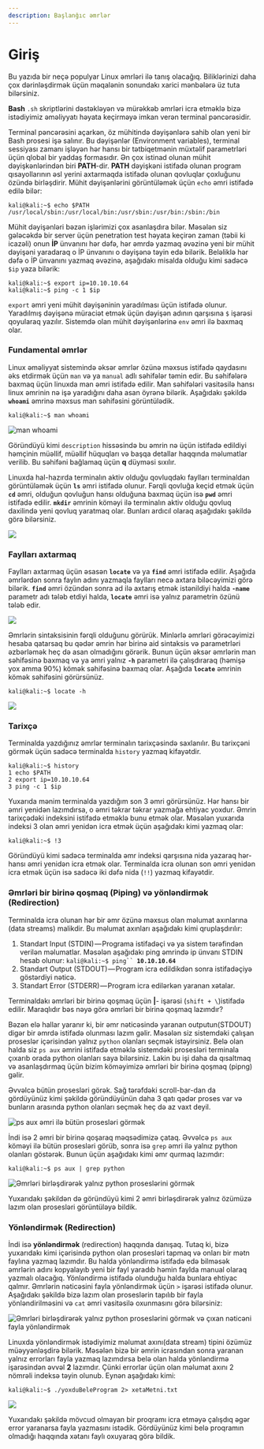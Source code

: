 ```yaml
---
description: Başlanğıc əmrlər
---
```


# Giriş

Bu yazıda bir neçə populyar Linux əmrləri ilə tanış olacağıq. Biliklərinizi daha çox dərinləşdirmək üçün məqalənin sonundakı xarici mənbələrə üz tuta bilərsiniz.

**Bash** `.sh` skriptlərini dəstəkləyən və mürəkkəb əmrləri icra etməklə bizə istədiyimiz əməliyyatı həyata keçirməyə imkan verən terminal pəncərəsidir.

Terminal pəncərəsini açarkən, öz mühitində dəyişənlərə sahib olan yeni bir Bash prosesi işə salınır. Bu dəyişənlər (Environment variables), terminal sessiyası zamanı işləyən hər hansı bir tətbiqetmənin müxtəlif parametrləri üçün qlobal bir yaddaş formasıdır. Ən çox istinad olunan mühit dəyişkənlərindən biri **PATH**-dir. **PATH** dəyişkəni istifadə olunan program qısayollarının əsl yerini axtarmaqda istifadə olunan qovluqlar çoxluğunu özündə birləşdirir. Mühit dəyişənlərini görüntüləmək üçün `echo` əmri istifadə edilə bilər:

```
kali@kali:~$ echo $PATH
/usr/local/sbin:/usr/local/bin:/usr/sbin:/usr/bin:/sbin:/bin
```

Mühit dəyişənləri bəzən işlərimizi çox asanlaşdıra bilər. Məsələn siz gələcəkdə bir server üçün penetration test həyata keçirən zaman (təbii ki icazəli) onun **İP** ünvanını hər dəfə, hər əmrdə yazmaq əvəzinə yeni bir mühit dəyişəni yaradaraq o İP ünvanını o dəyişənə təyin edə bilərik. Beləliklə hər dəfə o İP ünvanını yazmaq əvəzinə, aşağıdakı misalda olduğu kimi sadəcə `$ip` yaza bilərik:

```
kali@kali:~$ export ip=10.10.10.64
kali@kali:~$ ping -c 1 $ip
```

`export` əmri yeni mühit dəyişəninin yaradılması üçün istifadə olunur. Yaradılmış dəyişənə müraciət etmək üçün dəyişən adının qarşısına `$` işarəsi qoyularaq yazılır. Sistemdə olan mühit dəyişənlərinə `env` əmri ilə baxmaq olar.&#x20;

### Fundamental əmrlər

Linux əməliyyat sistemində əksər əmrlər özünə məxsus istifadə qaydasını əks etdirmək üçün `man` və ya `manual` adlı səhifələr təmin edir. Bu səhifələrə baxmaq üçün linuxda man əmri istifadə edilir. Man səhifələri vasitəsilə hansı linux əmrinin nə işə yaradığını daha asan öyrənə bilərik. Aşağıdakı şəkildə **`whoami`** əmrinə məxsus man səhifəsini görüntülədik.&#x20;

```
kali@kali:~$ man whoami
```

![man whoami](https://cdn-images-1.medium.com/max/720/1*fDPlQDAkbZU1QmO_3yRNlw.png)

Göründüyü kimi `description` hissəsində bu əmrin nə üçün istifadə edildiyi həmçinin müəllif, müəllif hüquqları və başqa detallar haqqında məlumatlar verilib. Bu səhifəni bağlamaq üçün **q** düyməsi sıxılır.

Linuxda hal-hazırda terminalın aktiv olduğu qovluqdakı faylları terminaldan görüntüləmək üçün **`ls`** əmri istifadə olunur. Fərqli qovluğa keçid etmək üçün **`cd`** əmri, olduğun qovluğun hansı olduğuna baxmaq üçün isə **`pwd`** əmri istifadə edilir. **`mkdir`** əmrinin köməyi ilə terminalın aktiv olduğu qovluq daxilində yeni qovluq yaratmaq olar. Bunları ardıcıl olaraq aşağıdakı şəkildə görə bilərsiniz.

![](https://cdn-images-1.medium.com/max/720/1*Is1Z9z-Pk8268dYj0lU0jg.png)

### Faylları axtarmaq

Faylları axtarmaq üçün əsasən **`locate`** və ya **`find`** əmri istifadə edilir. Aşağıda əmrlərdən sonra faylın adını yazmaqla faylları necə axtara biləcəyimizi görə bilərik. **`find`** əmri özündən sonra ad ilə axtarış etmək istənildiyi halda **`-name`** parametr adı tələb etdiyi halda, **`locate`** əmri isə yalnız parametrin özünü tələb edir.&#x20;

![](https://cdn-images-1.medium.com/max/720/1*V7lCP3Ad2W-ICGkCTp2w7A.png)

Əmrlərin sintaksisinin fərqli olduğunu görürük. Minlərlə əmrləri görəcəyimizi hesaba qatarsaq bu qədər əmrin hər birinə aid sintaksis və parametrləri əzbərləmək heç də asan olmadığını görərik. Bunun üçün əksər əmrlərin man səhifəsinə baxmaq və ya əmri yalnız **`-h`** parametri ilə çalışdıraraq (həmişə yox amma 90%) kömək səhifəsinə baxmaq olar. Aşağıda **`locate`** əmrinin kömək səhifəsini görürsünüz.

```
kali@kali:~$ locate -h
```

![](https://cdn-images-1.medium.com/max/720/1*dUk_z5DS0bPmvMiL3IAgig.png)

### **Tarixçə**

Terminalda yazdığınız əmrlər terminalın tarixçəsində saxlanılır. Bu tarixçəni görmək üçün sadəcə terminalda `history` yazmaq kifayətdir.

```
kali@kali:~$ history
1 echo $PATH
2 export ip=10.10.10.64
3 ping -c 1 $ip
```

Yuxarıda mənim terminalda yazdığım son 3 əmri görürsünüz. Hər hansı bir əmri yenidən lazımdırsa, o əmri təkrar təkrar yazmağa ehtiyac yoxdur. Əmrin tarixçədəki indeksini istifadə etməklə bunu etmək olar. Məsələn yuxarıda indeksi 3 olan əmri yenidən icra etmək üçün aşağıdakı kimi yazmaq olar:

```
kali@kali:~$ !3
```

Göründüyü kimi sadəcə terminalda əmr indeksi qarşısına nida yazaraq hər-hansı əmri yenidən icra etmək olar. Terminalda icra olunan son əmri yenidən icra etmək üçün isə sadəcə iki dəfə nida (`!!`) yazmaq kifayətdir.

### **Əmrləri bir birinə qoşmaq (Piping) və yönləndirmək (Redirection)**

Terminalda icra olunan hər bir əmr özünə məxsus olan məlumat axınlarına (data streams) malikdir. Bu məlumat axınları aşağıdakı kimi qruplaşdırılır:

1. Standart Input (STDIN) — Programa istifadəçi və ya sistem tərəfindən verilən məlumatlar. Məsələn aşağıdakı ping əmrində ip ünvanı STDIN hesab olunur: `kali@kali:~$ ping`` `**`10.10.10.64`**
2. Standart Output (STDOUT) — Program icra edildikdən sonra istifadəçiyə göstərdiyi nəticə.
3. Standart Error (STDERR) — Program icra edilərkən yaranan xətalar.

Terminaldakı əmrləri bir birinə qoşmaq üçün **|**- işarəsi (`shift + \`)istifadə edilir. Maraqlıdır bəs nəyə görə əmrləri bir birinə qoşmaq lazımdır?

Bəzən elə hallar yaranır ki, bir əmr nəticəsində yaranan outputun(STDOUT) digər bir əmrdə istifadə olunması lazım gəlir. Məsələn siz sistemdəki çalışan proseslər içərisindən yalnız `python` olanları seçmək istəyirsiniz. Belə olan halda siz `ps aux` əmrini istifadə etməklə sistemdəki prosesləri terminala çıxarıb orada python olanları saya bilərsiniz. Lakin bu işi daha da qısaltmaq və asanlaşdırmaq üçün bizim köməyimizə əmrləri bir birinə qoşmaq (pipng) gəlir.

Əvvəlcə bütün prosesləri görək. Sağ tərəfdəki scroll-bar-dan da gördüyünüz kimi şəkildə göründüyünün daha 3 qatı qədər proses var və bunların arasında python olanları seçmək heç də az vaxt deyil.

![ps aux əmri ilə bütün prosesləri görmək](https://cdn-images-1.medium.com/max/720/1*R6yx-3dCo1rUIM3HwYoWow.png)

İndi isə 2 əmri bir birinə qoşaraq məqsədimizə çataq. Əvvəlcə `ps aux` köməyi ilə bütün prosesləri görüb, sonra isə `grep` əmri ilə yalnız python olanları göstərək. Bunun üçün aşağıdakı kimi əmr qurmaq lazımdır:

```
kali@kali:~$ ps aux | grep python
```

![Əmrləri birləşdirərək yalnız python proseslərini görmək](https://cdn-images-1.medium.com/max/720/1*tfX2oWe1OIby42TvdquoqQ.png)

Yuxarıdakı şəkildən də göründüyü kimi 2 əmri birləşdirərək yalnız özümüzə lazım olan prosesləri görüntüləyə bildik.

### Yönləndirmək (Redirection)

İndi isə **yönləndirmək** (redirection) haqqında danışaq. Tutaq ki, bizə yuxarıdakı kimi içərisində python olan prosesləri tapmaq və onları bir mətn faylına yazmaq lazımdır. Bu halda yönləndirmə istifadə edə bilməsək əmrlərin adını kopyalayıb yeni bir fayl yaradıb həmin faylda manual olaraq yazmalı olacağıq. Yönləndirmə istifadə olunduğu halda bunlara ehtiyac qalmır. Əmrlərin nəticəsini fayla yönləndirmək üçün `>` işarəsi istifadə olunur. Aşağıdakı şəkildə bizə lazım olan proseslərin tapılıb bir fayla yönləndirilməsini və `cat` əmri vasitəsilə oxunmasını görə bilərsiniz:

![Əmrləri birləşdirərək yalnız python proseslərini görmək və çıxan nəticəni fayla yönləndirmək](https://cdn-images-1.medium.com/max/720/1*I1N4xEdyMig6faV5WspFfg.png)

Linuxda yönləndirmək istədiyimiz məlumat axını(data stream) tipini özümüz müəyyənləşdirə bilərik. Məsələn bizə bir əmrin icrasından sonra yaranan yalnız errorları fayla yazmaq lazımdırsa belə olan halda yönləndirmə işarəsindən əvvəl **2** lazımdır. Çünki errorlar üçün olan məlumat axını 2 nömrəli indeksə təyin olunub. Eynən aşağıdakı kimi:

```
kali@kali:~$ ./yoxduBeleProgram 2> xetaMetni.txt
```

![](https://cdn-images-1.medium.com/max/720/1*4muPFzZ47i2VnxEbV0iRfQ.png)

Yuxarıdakı şəkildə mövcud olmayan bir proqramı icra etməyə çalışdıq əgər error yaranarsa fayla yazmasını istədik. Gördüyünüz kimi belə proqramın olmadığı haqqında xətanı faylı oxuyaraq görə bildik.&#x20;

#### &#x20;
